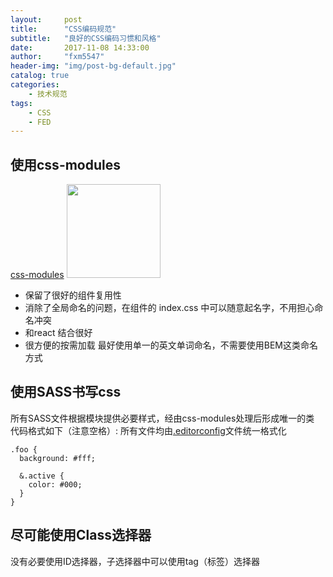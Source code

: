 ```yaml
---
layout:     post
title:      "CSS编码规范"
subtitle:   "良好的CSS编码习惯和风格"
date:       2017-11-08 14:33:00
author:     "fxm5547"
header-img: "img/post-bg-default.jpg"
catalog: true
categories:
    - 技术规范
tags:
    - CSS
    - FED
---
```


## 使用css-modules
[css-modules](https://github.com/css-modules/css-modules)
<img src="https://raw.githubusercontent.com/css-modules/logos/master/css-modules-logo.png" width="150" height="150" />
- 保留了很好的组件复用性
- 消除了全局命名的问题，在组件的 index.css 中可以随意起名字，不用担心命名冲突
- 和react 结合很好
- 很方便的按需加载
最好使用单一的英文单词命名，不需要使用BEM这类命名方式

## 使用SASS书写css
所有SASS文件根据模块提供必要样式，经由css-modules处理后形成唯一的类
代码格式如下（注意空格）:
所有文件均由[.editorconfig](http://editorconfig.org/)文件统一格式化
```style
.foo {
  background: #fff;

  &.active {
    color: #000;
  }
}
```

## 尽可能使用Class选择器
没有必要使用ID选择器，子选择器中可以使用tag（标签）选择器